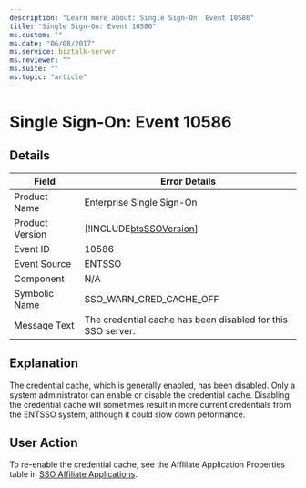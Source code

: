 ```yaml
---
description: "Learn more about: Single Sign-On: Event 10586"
title: "Single Sign-On: Event 10586"
ms.custom: ""
ms.date: "06/08/2017"
ms.service: biztalk-server
ms.reviewer: ""
ms.suite: ""
ms.topic: "article"
---
```

# Single Sign-On: Event 10586
## Details  
  
| Field | Error Details|
|-----------------|-------------------------------------------------------------|
|  Product Name   |                  Enterprise Single Sign-On                  |
| Product Version | [!INCLUDE[btsSSOVersion](../includes/btsssoversion-md.md)]  |
|    Event ID     |                            10586                            |
|  Event Source   |                           ENTSSO                            |
|    Component    |                             N/A                             |
|  Symbolic Name  |                   SSO_WARN_CRED_CACHE_OFF                   |
|  Message Text   | The credential cache has been disabled for this SSO server. |
  
## Explanation  
 The credential cache, which is generally enabled, has been disabled. Only a system administrator can enable or disable the credential cache. Disabling the credential cache will sometimes result in more current credentials from the ENTSSO system, although it could slow down peformance.  
  
## User Action  
 To re-enable the credential cache, see the Afflilate Application Properties table in [SSO Affiliate Applications](../core/sso-affiliate-applications.md).
